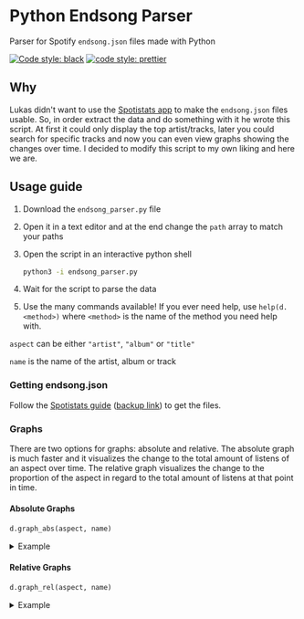 # Python Endsong Parser

Parser for Spotify `endsong.json` files made with Python

[![Code style: black](https://img.shields.io/badge/code%20style-black-000000.svg)](https://github.com/psf/black) [![code style: prettier](https://img.shields.io/badge/code_style-prettier-ff69b4.svg?style=flat-square)](https://github.com/prettier/prettier)

## Why

Lukas didn't want to use the [Spotistats app](https://spotistats.app/) to make the `endsong.json` files usable. So, in order extract the data and do something with it he wrote this script. At first it could only display the top artist/tracks, later you could search for specific tracks and now you can even view graphs showing the changes over time. I decided to modify this script to my own liking and here we are.

## Usage guide

1. Download the `endsong_parser.py` file
2. Open it in a text editor and at the end change the `path` array to match your paths
3. Open the script in an interactive python shell

   ```bash
   python3 -i endsong_parser.py
   ```

4. Wait for the script to parse the data
5. Use the many commands available! If you ever need help, use `help(d.<method>)` where `<method>` is the name of the method you need help with.

`aspect` can be either `"artist"`, `"album"` or `"title"`

`name` is the name of the artist, album or track

### Getting endsong.json

Follow the [Spotistats guide](https://support.spotistats.app/import/guide/) ([backup link](https://web.archive.org/web/20210824223644/https://support.spotistats.app/import/guide/)) to get the files.

### Graphs

There are two options for graphs: absolute and relative. The absolute graph is much faster and it visualizes the change to the total amount of listens of an aspect over time. The relative graph visualizes the change to the proportion of the aspect in regard to the total amount of listens at that point in time.

#### Absolute Graphs

```python
d.graph_abs(aspect, name)
```

<details>
   <summary>Example</summary>

```python
d.graph_abs("artist", "Sabaton")
```

![Example Absolute Graph featuring Sabaton](img/sabaton-absolute-graph.png "Example Absolute Graph")
</details>

#### Relative Graphs

```python
d.graph_rel(aspect, name)
```
   
<details>
   <summary>Example</summary>

```python
d.graph_rel("artist", "Sabaton")
```

![Example Relative Graph featuring Sabaton](img/sabaton-relative-graph.png "Example Relative Graph")
</details>
